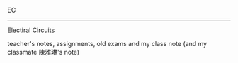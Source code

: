 EC
***

Electiral Circuits

teacher's notes, assignments, old exams and my class note (and my classmate 陳雅琳's note)
